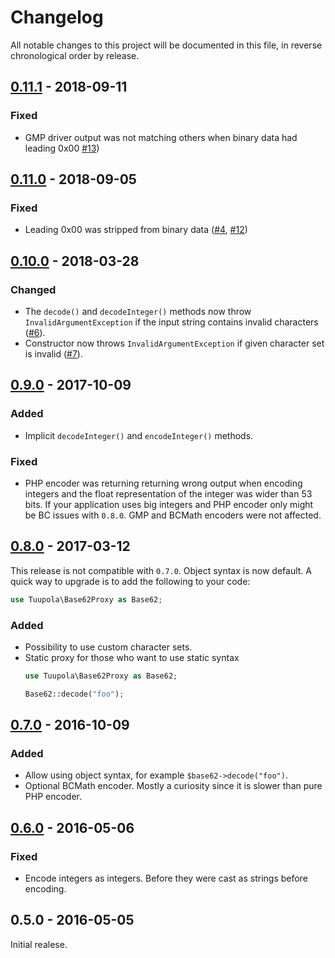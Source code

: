 # Changelog

All notable changes to this project will be documented in this file, in reverse chronological order by release.

## [0.11.1](https://github.com/tuupola/base62/compare/0.11.0...0.11.1) - 2018-09-11

### Fixed
- GMP driver output was not matching others when binary data had leading 0x00 [#13](https://github.com/tuupola/base62/pull/12))

## [0.11.0](https://github.com/tuupola/base62/compare/0.10.0...0.11.0) - 2018-09-05

### Fixed
- Leading 0x00 was stripped from binary data ([#4](https://github.com/tuupola/base62/issues/4), [#12](https://github.com/tuupola/base62/pull/12))


## [0.10.0](https://github.com/tuupola/base62/compare/0.9.0...0.10.0) - 2018-03-28

### Changed
- The `decode()` and `decodeInteger()` methods now throw `InvalidArgumentException` if the input string contains invalid characters ([#6](https://github.com/tuupola/base62/pull/6)).
- Constructor now throws `InvalidArgumentException` if given character set is invalid ([#7](https://github.com/tuupola/base62/pull/7)).

## [0.9.0](https://github.com/tuupola/base62/compare/0.8.0...0.9.0) - 2017-10-09

### Added
- Implicit `decodeInteger()` and `encodeInteger()` methods.

### Fixed
- PHP encoder was returning returning wrong output when encoding integers and the float representation of the integer was wider than 53 bits. If your application uses big integers and PHP encoder only might be BC issues with `0.8.0`. GMP and BCMath encoders were not affected.

## [0.8.0](https://github.com/tuupola/base62/compare/0.7.0...0.8.0) - 2017-03-12

This release is not compatible with `0.7.0`. Object syntax is now default. A quick way to upgrade is to add the following to your code:

```php
use Tuupola\Base62Proxy as Base62;
```

### Added
- Possibility to use custom character sets.
- Static proxy for those who want to use static syntax
    ```php
    use Tuupola\Base62Proxy as Base62;

    Base62::decode("foo");
    ```

## [0.7.0](https://github.com/tuupola/base62/compare/0.6.0...0.7.0) - 2016-10-09
### Added

- Allow using object syntax, for example `$base62->decode("foo")`.
- Optional BCMath encoder. Mostly a curiosity since it is slower than pure PHP encoder.

## [0.6.0](https://github.com/tuupola/base62/compare/0.5.0...0.6.0) - 2016-05-06
### Fixed

- Encode integers as integers. Before they were cast as strings before encoding.

## 0.5.0 - 2016-05-05

Initial realese.
